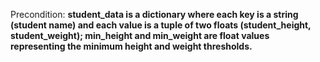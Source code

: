 Precondition: **student_data is a dictionary where each key is a string (student name) and each value is a tuple of two floats (student_height, student_weight); min_height and min_weight are float values representing the minimum height and weight thresholds.**